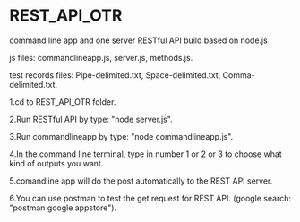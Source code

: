 # REST_API_OTR

command line app and one server RESTful API build based on node.js

js files: commandlineapp.js, server.js, methods.js.

test records files:  Pipe-delimited.txt, Space-delimited.txt, Comma-delimited.txt.

1.cd to REST_API_OTR folder.

2.Run RESTful API by type: "node server.js".

3.Run commandlineapp by type: "node commandlineapp.js".

4.In the command line terminal, type in number 1 or 2 or 3 to choose what kind of outputs you want.

5.comandline app will do the post automatically to the REST API server.

6.You can use postman to test the get request for REST API. (google search: "postman google appstore"). 
